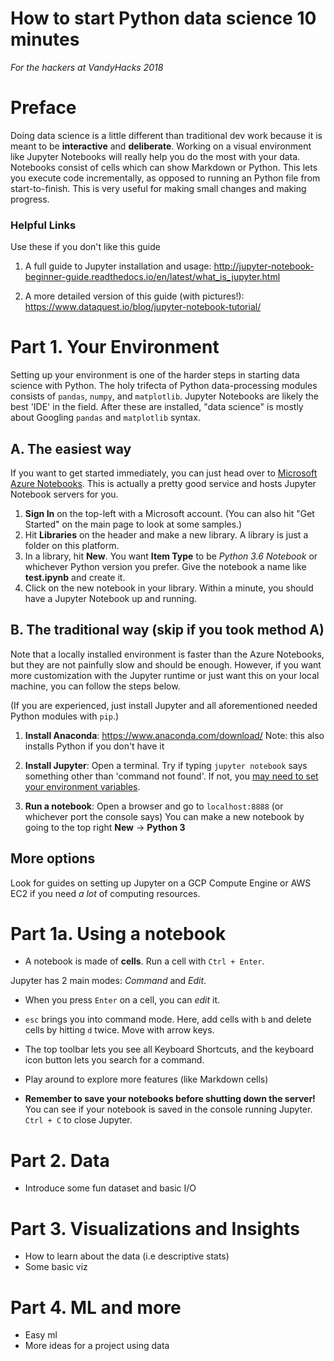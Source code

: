 # How to start Python data science 10 minutes
*For the hackers at VandyHacks 2018*

# Preface 
Doing data science is a little different than traditional dev work because it is meant to be **interactive** and **deliberate**. Working on a visual environment like Jupyter Notebooks will really help you do the most with your data. Notebooks consist of cells which can show Markdown or Python. This lets you execute code incrementally, as opposed to running an Python file from start-to-finish. This is very useful for making small changes and making progress. 

### Helpful Links 
Use these if you don't like this guide

1. A full guide to Jupyter installation and usage: http://jupyter-notebook-beginner-guide.readthedocs.io/en/latest/what_is_jupyter.html

2. A more detailed version of this guide (with pictures!): https://www.dataquest.io/blog/jupyter-notebook-tutorial/

# Part 1. Your Environment 

Setting up your environment is one of the harder steps in starting data science with Python. The holy trifecta of Python data-processing modules consists of `pandas`, `numpy`, and `matplotlib`. Jupyter Notebooks are likely the best 'IDE' in the field. After these are installed, "data science" is mostly about Googling `pandas` and `matplotlib` syntax.

## A. The easiest way
If you want to get started immediately, you can just head over to [Microsoft Azure Notebooks](https://notebooks.azure.com). This is actually a pretty good service and hosts Jupyter Notebook servers for you. 
1. **Sign In** on the top-left with a Microsoft account. (You can also hit "Get Started" on the main page to look at some samples.)
2. Hit **Libraries** on the header and make a new library. A library is just a folder on this platform.
3. In a library, hit **New**. You want **Item Type** to be *Python 3.6 Notebook* or whichever Python version you prefer. Give the notebook a name like **test.ipynb** and create it.
4. Click on the new notebook in your library. Within a minute, you should have a Jupyter Notebook up and running. 

## B. The traditional way (skip if you took method A)
Note that a locally installed environment is faster than the Azure Notebooks, but they are not painfully slow and should be enough. However, if you want more customization with the Jupyter runtime or just want this on your local machine, you can follow the steps below. 

(If you are experienced, just install Jupyter and all aforementioned needed Python modules with `pip`.)

1. **Install Anaconda**: https://www.anaconda.com/download/ 
	Note: this also installs Python if you don't have it
2. **Install Jupyter**: 
	Open a terminal. Try if typing `jupyter notebook` says something other than 'command not found'. If not, you [may need to set your environment variables](https://stackoverflow.com/questions/44597662/conda-command-is-not-recognized-on-windows-10).

3. **Run a notebook**:
	Open a browser and go to `localhost:8888` (or whichever port the console says) 
	You can make a new notebook by going to the top right **New** -> **Python 3**

## More options
Look for guides on setting up Jupyter on a GCP Compute Engine or AWS EC2 if you need *a lot* of computing resources. 

# Part 1a. Using a notebook 
- A notebook is made of **cells**. Run a cell with `Ctrl + Enter`. 

Jupyter has 2 main modes: *Command* and *Edit*. 
- When you press `Enter` on a cell, you can *edit* it. 
- `esc` brings you into command mode. Here, add cells with `b` and delete cells by hitting `d` twice. Move with arrow keys. 
- The top toolbar lets you see all Keyboard Shortcuts, and the keyboard icon button lets you search for a command.
- Play around to explore more features (like Markdown cells)

- **Remember to save your notebooks before shutting down the server!** You can see if your notebook is saved in the console running Jupyter. `Ctrl + C` to close Jupyter. 

# Part 2. Data 
- Introduce some fun dataset and basic I/O

# Part 3. Visualizations and Insights
- How to learn about the data (i.e descriptive stats)
- Some basic viz

# Part 4. ML and more 
- Easy ml 
- More ideas for a project using data




